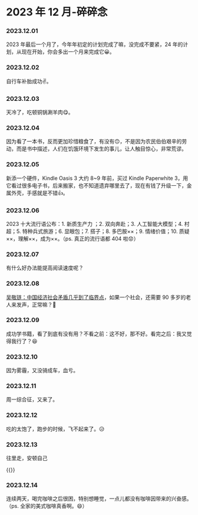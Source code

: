 # 2023 年 12 月-碎碎念


### 2023.12.01
2023 年最后一个月了，今年年初定的计划完成了嘛，没完成不要紧，24 年的计划，从现在开始，你会多出一个月来完成它😀。

### 2023.12.02
自行车补胎成功✌️。

### 2023.12.03
天冷了，吃顿铜锅涮羊肉😋。

### 2023.12.04
因为看了一本书，反而更加珍惜粮食了，有没有🙃，不是因为农民伯伯艰辛的劳动，而是书中描述，人们在饥饿环境下发生的事儿，让人触目惊心，非常荒谬。

### 2023.12.05
新添一个硬件，Kindle Oasis 3 大约 8~9 年前，买过 Kindle Paperwhite 3，用它看过很多电子书，后来搬家，也不知道遗弃哪里去了，现在有钱了升级一下，金属外壳，手感就是不错👍。

### 2023.12.06
2023 十大流行语公布：1. 新质生产力 ；2. 双向奔赴；3. 人工智能大模型；4. 村超；5. 特种兵式旅游；6. 显眼包；7. 搭子；8. 多巴胺××；9. 情绪价值；10. 质疑××，理解××，成为××。（ps. 真正的流行语都 404 啦😟）

### 2023.12.07
有什么好办法能提高阅读速度呢？

### 2023.12.08
[吴敬琏：中国经济社会矛盾几乎到了临界点](https://chinadigitaltimes.net/chinese/702954.html)，如果一个社会，还需要 90 多岁的老人来发声，正常嘛？🤔

### 2023.12.09
成功学书籍，看了到底有没有用？不看之前：这不好，那不好。看完之后：我又觉得我行了？😆

### 2023.12.10
因为雾霾，又没骑成车，血亏。

### 2023.12.11
周一综合征，又来了。

### 2023.12.12
吃的太饱了，跑步的时候，飞不起来了。😥

### 2023.12.13
往里走，安顿自己

{{<youtube Sf5chgy-EY8>}}

### 2023.12.14
连续两天，喝完咖啡之后很困，特别想睡觉，一点儿都没有咖啡因带来的兴奋感。（ps. 全家的美式咖啡真香啊。😄）
